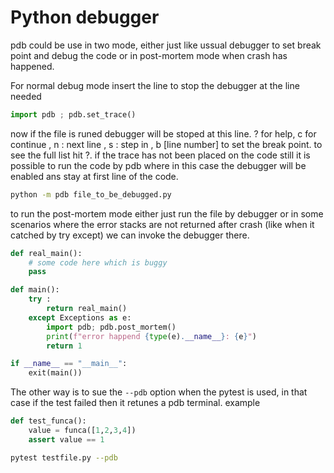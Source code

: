 Python debugger
===============
pdb could be use in two mode, either just like ussual debugger to set break point and debug the code or in post-mortem mode when crash has happened.

For normal debug mode insert the line to stop the debugger at the line needed
```` python
import pdb ; pdb.set_trace()
````
now if the file is runed debugger will be stoped at this line. ? for help, c for continue , n : next line , s : step in , b [line number] to set the break point. to see the full list hit ?.
if the trace has not been placed on the code still it is possible to run the code by pdb where in this case the debugger will be enabled ans stay at first line of the code.
````bash
python -m pdb file_to_be_debugged.py
````

to run the post-mortem mode either just run the file by debugger or in some scenarios where the error stacks are not returned after crash (like when it catched by try except) we can invoke the debugger there. 
``` python
def real_main():
    # some code here which is buggy
    pass 

def main():
    try :
        return real_main()
    except Exceptions as e:
        import pdb; pdb.post_mortem()
        print(f"error happend {type(e).__name__}: {e}")
        return 1

if __name__ == "__main__":
    exit(main())
```

The other way is to sue the `--pdb` option when the pytest is used, in that case if the test failed then it retunes a pdb terminal.
example
```python
def test_funca():
    value = funca([1,2,3,4])
    assert value == 1
```
```bash
pytest testfile.py --pdb
```

